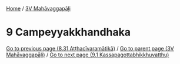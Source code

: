 
[Home](/) / [3V Mahāvaggapāḷi](../3V.md)

# 9 Campeyyakkhandhaka


[Go to previous page (8.31 Aṭṭhacīvaramātikā)](8/8.31.md) / [Go to parent page (3V Mahāvaggapāḷi)](0.md) / [Go to next page (9.1 Kassapagottabhikkhuvatthu)](9/9.1.md)


